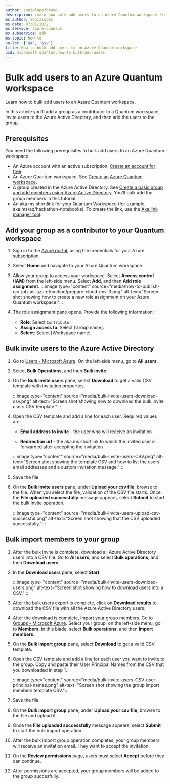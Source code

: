 ```yaml
---
author: sonialopezbravo
description: Learn how bulk add users to an Azure Quantum workspace from a CSV file.
ms.author: sonialopez
ms.date: 07/01/2022
ms.service: azure-quantum
ms.subservice: qdk
ms.topic: how-to
no-loc: ['Q#', '$$v']
title: How to bulk add users to an Azure Quantum workspace
uid: microsoft.quantum.how-to.bulk-add-users
---
```


# Bulk add users to an Azure Quantum workspace

Learn how to bulk add users to an Azure Quantum workspace.

In this article you'll add a group as a contributor to a Quantum workspace, invite users to the Azure Active Directory, and then add the users to the group.

## Prerequisites

You need the following prerequisites to bulk add users to an Azure Quantum workspace:

- An Azure account with an active subscription. [Create an account for free](https://azure.microsoft.com/free/?WT.mc_id=A261C142F).
- An Azure Quantum workspace. See [Create an Azure Quantum workspace](xref:microsoft.quantum.how-to.workspace).
- A group created in the Azure Active Directory. See [Create a basic group and add members using Azure Active Directory](/azure/active-directory/fundamentals/active-directory-groups-create-azure-portal). You'll bulk add the group members in this tutorial.
- An aka.ms shortlink for your Quantum Workspace (for example, aka.ms/aq/hackathon-notebooks). To create the link, use the [Aka link manager tool](https://redirectiontool.trafficmanager.net/).

## Add your group as a contributor to your Quantum workspace

1. Sign in to the [Azure portal](https://portal.azure.com), using the credentials for your Azure subscription.

1. Select **Home** and navigate to your Azure Quantum workspace.

1. Allow your group to access your workspace. Select **Access control (IAM)** from the left-side menu. Select **Add**, and then **Add role assignment**.
:::image type="content" source="media/how-to-publish-qio-job-as-azurefunction/prepare-cloud-env-3.png" alt-text="Screen shot showing how to create a new role assignment on your Azure Quantum workspace.":::

1. The role assignment pane opens. Provide the following information:

    - **Role**: Select ``Contributor``.
    - **Assign access to**: Select [Group name].
    - **Select**: Select [Workspace name].


## Bulk invite users to the Azure Active Directory

1. Go to [Users - Microsoft Azure](https://portal.azure.com/#blade/Microsoft_AAD_IAM/UsersManagementMenuBlade/MsGraphUsers). On the left-side menu, go to **All users**.

1. Select **Bulk Operations**, and then **Bulk invite**.

1. On the **Bulk invite users** pane, select **Download** to get a valid CSV template with invitation properties.
 
    :::image type="content" source="media/bulk-invite-users-download-csv.png" alt-text="Screen shot showing how to download the bulk invite users CSV template.":::

1. Open the CSV template and add a line for each user. Required values are:

    - **Email address to invite** - the user who will receive an invitation

    - **Redirection url** - the aka.ms shortlink to which the invited user is forwarded after accepting the invitation

    :::image type="content" source="media/bulk-invite-users-CSV.png" alt-text="Screen shot showing the template CSV and how to list the users' email addresses and a custom invitation message.":::

1. Save the file. 

1. On the **Bulk invite users** pane, under **Upload your csv file**, browse to the file. When you select the file, validation of the CSV file starts. Once the **File uploaded successfully** message appears, select **Submit** to start the bulk invite operation.

    :::image type="content" source="media/bulk-invite-users-upload-csv-successful.png" alt-text="Screen shot showing that the CSV uploaded successfully.":::

## Bulk import members to your group

1. After the bulk invite is complete, download all Azure Active Directory users into a CSV file. Go to **All users**, and select **Bulk operations**, and then **Download users**. 

1. In the **Download users** pane, select **Start**.

    :::image type="content" source="media/bulk-invite-users-download-users.png" alt-text="Screen shot showing how to download users into a CSV.":::
    
1. After the bulk users export is complete, click on **Download results** to download the CSV file with all the Azure Active Directory users.

1. After the download is complete, import your group members. Go to [Groups - Microsoft Azure](https://portal.azure.com/#blade/Microsoft_AAD_IAM/GroupsManagementMenuBlade/AllGroups). Select your group, on the left-side menu, go to **Members**. In this blade, select **Bulk operations**, and then **Import members**.

1. On the **Bulk import group** pane, select **Download** to get a valid CSV template.

1. Open the CSV template and add a line for each user you want to invite to the group. Copy and paste their User Principal Names from the CSV that you downloaded in step 1.

    :::image type="content" source="media/bulk-invite-users-CSV-user-principal-names.png" alt-text="Screen shot showing the group import members template CSV.":::

1. Save the file.

1. On the **Bulk import group** pane, under **Upload your csv file**, browse to the file and upload it.

1. Once the **File uploaded successfully** message appears, select **Submit** to start the bulk import operation.

1. After the bulk import group operation completes, your group members will receive an invitation email. They want to accept the invitation.

1. On the **Review permissions** page, users must select **Accept** before they can continue.

1. After permissions are accepted, your group members will be added to the group succesfully. 

